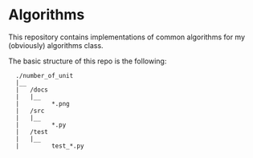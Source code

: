 # Algorithms

This repository contains implementations of common algorithms for my (obviously) algorithms class.

The basic structure of this repo is the following:
```
  ./number_of_unit
  |__
  |   /docs
  |   |__
  |         *.png
  |   /src
  |   |__
  |         *.py
  |   /test
  |   |__
  |         test_*.py
```
